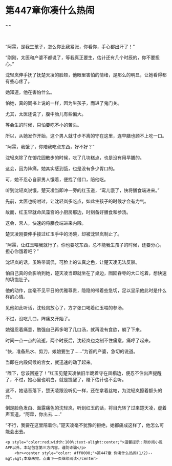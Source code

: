 # 第447章你凑什么热闹
~~
    	    <p name="pagetop" href="javascript:void(0);" onclick="return false" style="line-height: 35px;padding: 10px;color: #333;"> </p><p>“阿霖，是我生孩子，怎么你比我紧张，你看你，手心都出汗了！”</p><p>“刚刚，太医和产婆不都说了，等我真正要生，估计还有几个时辰的，你不要担心。”</p><p>沈轻岚伸手抚了抚楚天凌的脸颊，他眼里害怕的情绪，是那么的明显，让她看得都有些心疼了。</p><p>她知道，他在害怕什么。</p><p>怕她，真的同书上说的一样，因为生孩子，而进了鬼门关。</p><p>尤其，太医还说了，腹中胎儿有些偏大。</p><p>等会生的时候，只怕要吃不小的苦头。</p><p>所以，从她发作开始，这个男人就寸步不离的守在这里，连早膳也顾不上吃一口。</p><p>“阿霖，我饿了，你陪我吃点东西，好不好？”</p><p>沈轻岚除了在御花园散步的时候，吃了几块糕点，也是没有用早膳的。</p><p>这会，因为阵痛，她其实感到饿，也是没有多少胃口的。</p><p>可，她不忍心自家男人饿着，便找了借口，陪他吃。</p><p>听到沈轻岚说饿，楚天凌当即冲一旁的红玉道，“鸾儿饿了，快将膳食端进来。”</p><p>先前，太医也吩咐过，让沈轻岚多吃点，如此生孩子的时候才会有力气。</p><p>故而，红玉早就命凤藻宫的小厨房那边，时刻备好膳食和参汤。</p><p>这会，宫人，快速的将膳食端进来内殿。</p><p>楚天凌刚要伸手接过红玉手中的汤碗，却被沈轻岚制止了。</p><p>“阿霖，让红玉喂我就行了。你也要吃东西，总不能我生孩子的时候，还要分心，担心你饿着吧？”</p><p>沈轻岚的话，虽略带调侃，可脸上的认真之色，让楚天凌无法反驳。</p><p>怕自己真的会影响到她，楚天凌当即就坐在了桌边，囫囵吞枣的大口吃着，想快速的填饱肚子。</p><p>他的动作，丝毫不见平日的优雅尊贵，隐隐的带着些急切，足以显示他此时是什么样的心情。</p><p>见他如此听话，沈轻岚放心了，方才张口喝着红玉喂的参汤。</p><p>不过，没吃几口，阵痛又开始了。</p><p>她强忍着痛意，勉强自己再多喝了几口汤，就再没有食欲，躺了下来。</p><p>时间一点一点的流逝，两个时辰后，沈轻岚也克制不住痛意，痛哼了起来。</p><p>“快，准备热水、剪刀，娘娘要生了……”为首的产婆，急切的说道。</p><p>当即在内殿伺候的宫女，就迅速的动了起来。</p><p>“陛下，您该回避了！”红玉见楚天凌依旧半跪着守在凤榻边，便忍不住出声提醒了，不过，她心里也明白，就是提醒了，陛下估计也不会听。</p><p>这不，她话音落下，楚天凌跟没听见一样，还在拿着丝帕，为沈轻岚擦着额头的汗。</p><p>倒是脸色发白、面露痛色的沈轻岚，听到红玉的话，将目光转了过来楚天凌，虚着声音道，“阿霖，你出去……”</p><p>“不行，我要在这里陪着你。”楚天凌毫不犹豫的拒绝，她都痛成这样了，他怎么可能会出去。</p>
    	
   	<p style="color:red;width:100%;text-alight:center;">温馨提示：除妙阅小说APP以外，本站包含第三方内容，谨防诈骗</p>
    	<br><center style="color: #ff0000;">第447章 你凑什么热闹(1/2)--&gt;&gt;本章未完，点击下一页继续阅读</center>
    	